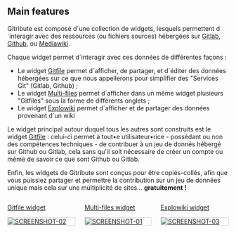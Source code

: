 ## Main features

<!-- 🚧  &nbsp; `Redaction in progress...` -->

Gitribute est composé d´une collection de widgets, lesquels permettent d´interagir avec des ressources (ou fichiers sources) hébergées sur [Gitlab](https://gitlab.com/), [Github](https://github.com/), ou [Mediawiki](https://www.mediawiki.org/wiki/MediaWiki).

Chaque widget permet d´interagir avec ces données de différentes façons :

- Le widget [Gitfile](/docs-gitfile) permet d´afficher, de partager, et d´éditer des données hébergées sur ce que nous appellerons pour simplifier des "Services Git" (Gitlab, Github) ;
- Le widget [Multi-files](/docs-multi-files) permet d´afficher dans un même widget plusieurs "Gitfiles" sous la forme de différents onglets ;
- Le widget [Explowiki](/docs-explowiki) permet d´afficher et de partager des données provenant d´un wiki
 
Le widget principal autour duquel tous les autres sont construits est le widget [Gitfile](/docs-gitfile) : celui-ci permet à tout•e utilisateur•rice - possédant ou non des compétences techniques - de contribuer à un jeu de donnés hébergé sur Github ou Gitlab, cela sans qu'il soit nécessaire de créer un compte ou même de savoir ce que sont Github ou Gitlab.

Enfin, les widgets de Gitribute sont conçus pour être copiés-collés, afin que vous puissiez partager et permettre la contribution sur un jeu de données unique mais cela sur une multiplicité de sites... **gratuitement !**

<div class="columns is-multiline is-8 is-centered mt-0 mb-4">
  <div class="column is-4 has-text-centered">
    <p class="has-text-weight-bold">
      <a href="/docs-gitfile">
        Gitfile widget
        <div style="border: thin solid lightgrey;">
          <img
            src="https://raw.githubusercontent.com/multi-coop/gitribute-documentation-content/main/images/screenshots/gitfile-md-edit-01.png"
            alt="SCREENSHOT-02"
          />
        </div>
      </a>
    </p>
  </div>
  <div class="column is-4 has-text-centered">
    <p class="has-text-weight-bold">
      <a href="/docs-multi-files">
        Multi-files widget
        <div style="border: thin solid lightgrey;">
          <img
            src="https://raw.githubusercontent.com/multi-coop/gitribute-documentation-content/main/images/screenshots/multifiles-preview-01.png"
            alt="SCREENSHOT-01"
          />
        </div>
      </a>
    </p>
  </div>
  <div class="column is-4 has-text-centered">
    <p class="has-text-weight-bold">
      <a href="/docs-explowiki">
        Explowiki widget
        <div style="border: thin solid lightgrey;">
          <img
            src="https://raw.githubusercontent.com/multi-coop/gitribute-documentation-content/main/images/screenshots/explowiki-preview-01.png"
            alt="SCREENSHOT-03"
          />
        </div>
      </a>
    </p>
  </div>
</div>
